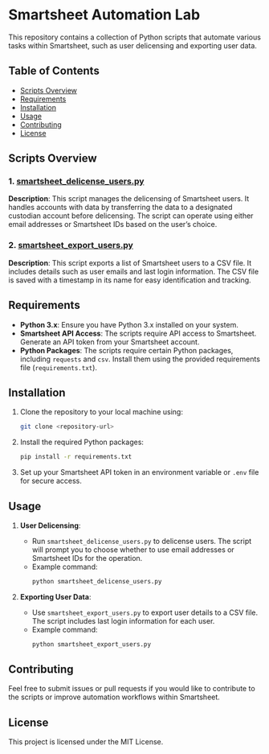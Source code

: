 
# Smartsheet Automation Lab

This repository contains a collection of Python scripts that automate various tasks within Smartsheet, such as user delicensing and exporting user data.

## Table of Contents
  - [Scripts Overview](#scripts-overview)
  - [Requirements](#requirements)
  - [Installation](#installation)
  - [Usage](#usage)
  - [Contributing](#contributing)
  - [License](#license)

## Scripts Overview

### 1. [smartsheet_delicense_users.py](smartsheet_delicense_users.py)
**Description**: This script manages the delicensing of Smartsheet users. It handles accounts with data by transferring the data to a designated custodian account before delicensing. The script can operate using either email addresses or Smartsheet IDs based on the user’s choice.

### 2. [smartsheet_export_users.py](smartsheet_export_users.py)
**Description**: This script exports a list of Smartsheet users to a CSV file. It includes details such as user emails and last login information. The CSV file is saved with a timestamp in its name for easy identification and tracking.

## Requirements
- **Python 3.x**: Ensure you have Python 3.x installed on your system.
- **Smartsheet API Access**: The scripts require API access to Smartsheet. Generate an API token from your Smartsheet account.
- **Python Packages**: The scripts require certain Python packages, including `requests` and `csv`. Install them using the provided requirements file (`requirements.txt`).

## Installation
1. Clone the repository to your local machine using:
   ```bash
   git clone <repository-url>
   ```
2. Install the required Python packages:
   ```bash
   pip install -r requirements.txt
   ```
3. Set up your Smartsheet API token in an environment variable or `.env` file for secure access.

## Usage
1. **User Delicensing**:
   - Run `smartsheet_delicense_users.py` to delicense users. The script will prompt you to choose whether to use email addresses or Smartsheet IDs for the operation.
   - Example command:
     ```bash
     python smartsheet_delicense_users.py
     ```

2. **Exporting User Data**:
   - Use `smartsheet_export_users.py` to export user details to a CSV file. The script includes last login information for each user.
   - Example command:
     ```bash
     python smartsheet_export_users.py
     ```

## Contributing
Feel free to submit issues or pull requests if you would like to contribute to the scripts or improve automation workflows within Smartsheet.

## License
This project is licensed under the MIT License.